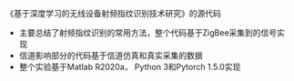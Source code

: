 《基于深度学习的无线设备射频指纹识别技术研究》的源代码

- 主要总结了射频指纹识别的常用方法，整个代码基于ZigBee采集到的信号实现
- 信道影响部分的代码基于信道仿真和真实采集的数据
- 整个实验基于Matlab R2020a， Python 3和Pytorch 1.5.0实现